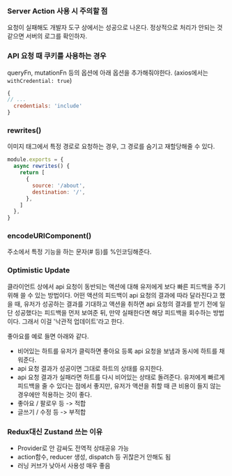 
### Server Action 사용 시 주의할 점
요청이 실패해도 개발자 도구 상에서는 성공으로 나온다. 정상적으로 처리가 안되는 것 같으면 서버의 로그를 확인하자.

### API 요청 때 쿠키를 사용하는 경우
queryFn, mutationFn 등의 옵션에 아래 옵션을 추가해줘야한다.
(axios에서는 `withCredential: true`)
```js
{
// ...
  credentials: 'include'
}
```

### rewrites()
이미지 태그에서 특정 경로로 요청하는 경우, 그 경로를 숨기고 재할당해줄 수 있다.
```js
module.exports = {
  async rewrites() {
    return [
      {
        source: '/about',
        destination: '/',
      },
    ]
  },
}
```

### encodeURIComponent()
주소에서 특정 기능을 하는 문자(# 등)를 %인코딩해준다.

### Optimistic Update
클라이언트 상에서 api 요청이 동반되는 액션에 대해 유저에게 보다 빠른 피드백을 주기 위해 쓸 수 있는 방법이다.
어떤 액션의 피드백이 api 요청의 결과에 따라 달라진다고 했을 때, 유저가 성공하는 결과를 기대하고 액션을 취하면 api 요청의 결과를 받기 전에 일단 성공했다는 피드백을 먼저 보여준 뒤, 만약 실패한다면 해당 피드백을 회수하는 방법이다.
그래서 이걸 '낙관적 업데이트'라고 한다.

좋아요를 예로 들면 아래와 같다.
- 비어있는 하트를 유저가 클릭하면 좋아요 등록 api 요청을 보냄과 동시에 하트를 채워준다.
- api 요청 결과가 성공이면 그대로 하트의 상태를 유지한다.
- api 요청 결과가 실패라면 하트를 다시 비어있는 상태로 돌려준다.
  유저에게 빠르게 피드백을 줄 수 있다는 점에서 좋지만, 유저가 액션을 취할 때 큰 비용이 들지 않는 경우에만 적용하는 것이 좋다.
- 좋아요 / 팔로우 등 -> 적합
- 글쓰기 / 수정 등 -> 부적합

### Redux대신 Zustand 쓰는 이유
- Provider로 안 감싸도 전역적 상태공유 가능
- action함수, reducer 생성, dispatch 등 귀찮은거 안해도 됨
- 러닝 커브가 낮아서 사용성 매우 좋음

